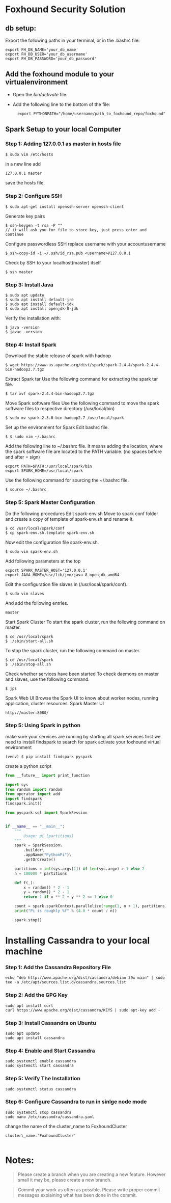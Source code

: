 # Foxhound Security Solution

## db setup:

Export the following paths in your terminal, or in the .bashrc file:

    export FH_DB_NAME='your_db_name'
    export FH_DB_USER='your_db_username' 
    export FH_DB_PASSWORD='your_db_password'
    
    
## Add the __foxhound__ module to your virtualenvironment
* Open the *bin/activate* file.
* Add the following line to the bottom of the file:

        export PYTHONPATH="/home/username/path_to_foxhound_repo/foxhound"




## Spark Setup to your local Computer

### Step 1:  Adding 127.0.0.1 as master in hosts file

```sh
$ sudo vim /etc/hosts
```
in a new line add
```
127.0.0.1 master
```
save the hosts file.


### Step 2: Configure SSH
```
$ sudo apt-get install openssh-server openssh-client
```
Generate key pairs
```
$ ssh-keygen -t rsa -P ""
// it will ask you for file to store key, just press enter and continue
```
Configure passwordless SSH
replace username with your accountusername
```
$ ssh-copy-id -i ~/.ssh/id_rsa.pub <username>@127.0.0.1
```
Check by SSH to your localhost(master) itself
```
$ ssh master
```
### Step 3: Install Java
```
$ sudo apt update
$ sudo apt install default-jre
$ sudo apt install default-jdk
$ sudo apt install openjdk-8-jdk
```
Verify the installation with:
```
$ java -version
$ javac -version
```
### Step 4: Install Spark

Download the stable release of spark with hadoop
```
$ wget https://www-us.apache.org/dist/spark/spark-2.4.4/spark-2.4.4-bin-hadoop2.7.tgz
```
Extract Spark tar
Use the following command for extracting the spark tar file.
```
$ tar xvf spark-2.4.4-bin-hadoop2.7.tgz
```
Move Spark software files
Use the following command to move the spark software files to respective directory (/usr/local/bin)
```
$ sudo mv spark-2.3.0-bin-hadoop2.7 /usr/local/spark
```
Set up the environment for Spark
Edit bashrc file.
```
$ $ sudo vim ~/.bashrc
```
Add the following line to ~/.bashrc file. It means adding the location, where the spark software file are located to the PATH variable. (no spaces before and after = sign)
```
export PATH=$PATH:/usr/local/spark/bin
export SPARK_HOME=/usr/local/spark
```
Use the following command for sourcing the ~/.bashrc file.
```
$ source ~/.bashrc
```

### Step 5: Spark Master Configuration
Do the following procedures 
Edit spark-env.sh
Move to spark conf folder and create a copy of template of spark-env.sh and rename it.
```
$ cd /usr/local/spark/conf
$ cp spark-env.sh.template spark-env.sh
```
Now edit the configuration file spark-env.sh.
```
$ sudo vim spark-env.sh
```
Add following parameters at the top
```
export SPARK_MASTER_HOST='127.0.0.1'
export JAVA_HOME=/usr/lib/jvm/java-8-openjdk-amd64
```
Edit the configuration file slaves in (/usr/local/spark/conf).
```
$ sudo vim slaves
```
And add the following entries.
```
master
```
Start Spark Cluster
To start the spark cluster, run the following command on master.
```
$ cd /usr/local/spark
$ ./sbin/start-all.sh
```
To stop the spark cluster, run the following command on master.
```
$ cd /usr/local/spark
$ ./sbin/stop-all.sh
```
Check whether services have been started
To check daemons on master and slaves, use the following command.
```
$ jps
```
Spark Web UI
Browse the Spark UI to know about worker nodes, running application, cluster resources.
Spark Master UI
```
http://master:8080/
```
### Step 5: Using Spark in python
make sure your services are running by starting all spark services
first we need to install findspark to search for spark
activate your foxhound virtual environment
```
(venv) $ pip install findspark pyspark
```
create a python script
```python
from __future__ import print_function

import sys
from random import random
from operator import add
import findspark
findspark.init()

from pyspark.sql import SparkSession


if __name__ == "__main__":
    """
        Usage: pi [partitions]
    """
    spark = SparkSession\
        .builder\
        .appName("PythonPi")\
        .getOrCreate()

    partitions = int(sys.argv[1]) if len(sys.argv) > 1 else 2
    n = 100000 * partitions

    def f(_):
        x = random() * 2 - 1
        y = random() * 2 - 1
        return 1 if x ** 2 + y ** 2 <= 1 else 0

    count = spark.sparkContext.parallelize(range(1, n + 1), partitions).map(f).reduce(add)
    print("Pi is roughly %f" % (4.0 * count / n))

    spark.stop()
```




# Installing Cassandra to your local machine

### Step 1: Add the Cassandra Repository File

```
echo "deb http://www.apache.org/dist/cassandra/debian 39x main" | sudo tee -a /etc/apt/sources.list.d/cassandra.sources.list
```
### Step 2: Add the GPG Key

```
sudo apt install curl
curl https://www.apache.org/dist/cassandra/KEYS | sudo apt-key add -
```
### Step 3: Install Cassandra on Ubuntu
```
sudo apt update
sudo apt install cassandra
```

### Step 4: Enable and Start Cassandra
```
sudo systemctl enable cassandra
sudo systemctl start cassandra

```

### Step 5: Verify The Installation
```
sudo systemctl status cassandra
```

### Step 6: Configure Cassandra to run in sinlge node mode

```
sudo systemctl stop cassandra
sudo nano /etc/cassandra/cassandra.yaml
```
change the name of the cluster_name to FoxhoundCluster
```
cluster\_name:'FoxhoundCluster'
 
```


# Notes:
> Please create a branch when you are creating a new feature. However small it may be, please create a new branch.

> Commit your work as often as possible. Please write proper commit messages explaining what has been done in the commit.

